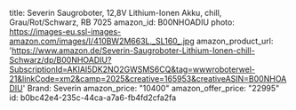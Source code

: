title: Severin Saugroboter, 12,8V Lithium-Ionen Akku, chill, Grau/Rot/Schwarz, RB 7025
amazon_id: B00NHOADIU
photo: https://images-eu.ssl-images-amazon.com/images/I/410BW2M663L._SL160_.jpg
amazon_product_url: 'https://www.amazon.de/Severin-Saugroboter-Lithium-Ionen-chill-Schwarz/dp/B00NHOADIU?SubscriptionId=AKIAI5DK2NO2GWSMS6CQ&tag=wwwroboterwel-21&linkCode=xm2&camp=2025&creative=165953&creativeASIN=B00NHOADIU'
Brand: Severin
amazon_price: "10400"
amazon_offer_price: "22995"
id: b0bc42e4-235c-44ca-a7a6-fb4fd2cfa2fa
